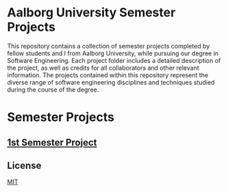 # Aalborg University Semester Projects

This repository contains a collection of semester projects completed by fellow students and I from Aalborg University, while pursuing our degree in Software Engineering. Each project folder includes a detailed description of the project, as well as credits for all collaborators and other relevant information. The projects contained within this repository represent the diverse range of software engineering disciplines and techniques studied during the course of the degree. 

# Semester Projects
## [1st Semester Project](https://github.com/emil0212/Aalborg-University-Projects/tree/main/Project-P1)

## License

[MIT](https://choosealicense.com/licenses/mit/)
